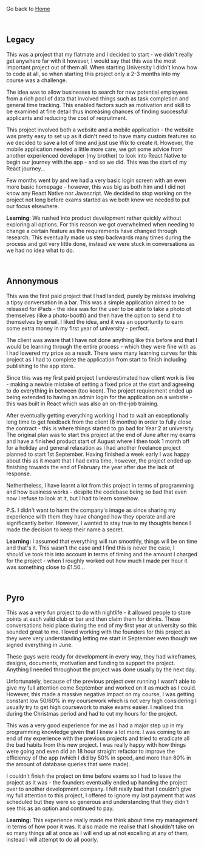 Go back to [Home](index.md)

<br>

## Legacy
This was a project that my flatmate and I decided to start - we didn't really get anywhere far with it however, I would say that this was the most important project out of them all. When starting University I didn't know how to code at all, so when starting this project only a 2-3 months into my course was a challenge.

The idea was to allow businesses to search for new potential employees from a rich pool of data that involved things such as task completion and general time tracking. This enabled factors such as motivation and skill to be examined at fine detail thus increasing chances of finding successful applicants and reducing the cost of reqruitment.

This project involved both a website and a mobile application - the website was pretty easy to set up as it didn't need to have many custom features so we decided to save a lot of time and just use Wix to create it. However, the mobile application needed a little more care, we got some advice from another experienced developer (my brother) to look into React Native to begin our journey with the app - and so we did. This was the start of my React journey...

Few months went by and we had a very basic login screen with an even more basic homepage - however, this was big as both him and I did not know any React Native nor Javascript. We decided to stop working on the project not long before exams started as we both knew we needed to put our focus elsewhere.

**Learning**: We rushed into product development rather quickly without exploring all options. For this reason we got overwhelmed when needing to change a certain feature as the requirements have changed through research. This eventually made us step backwards many times during the process and got very little done, instead we were stuck in conversations as we had no idea what to do.

<br>

## Annonymous
This was the first paid project that I had landed, purely by mistake involving a tipsy conversation in a bar. This was a simple application aimed to be released for iPads - the idea was for the user to be able to take a photo of themselves (like a photo-booth) and then have the option to send it to themselves by email. I liked the idea, and it was an opportunity to earn some extra money in my first year of university - perfect.

The client was aware that I have not done anything like this before and that I would be learning through the entire process - which they were fine with as I had lowered my price as a result. There were many learning curves for this project as I had to complete the application from start to finish including publishing to the app store.

Since this was my first paid project I underestimated how client work is like - making a newbie mistake of setting a fixed price at the start and agreeing to do everything in between (too keen). The project requirement ended up being extended to having an admin login for the application on a website - this was built in React which was also an on-the-job training. 

After eventually getting everything working I had to wait an exceptionally long time to get feedback from the client (6 months) in order to fully close the contract - this is where things started to go bad for Year 2 at university. The original plan was to start this project at the end of June after my exams and have a finished product start of August where I then took 1 month off for a holiday and general relaxation as I had another freelance project planned to start 1st September. Having finished a week early I was happy about this as it meant that I had extra time, however, the project ended up finishing towards the end of February the year after due the lack of response.

Nethertheless, I have learnt a lot from this project in terms of programming and how business works - despite the codebase being so bad that even now I refuse to look at it, but I had to learn somehow.

P.S. I didn't want to harm the company's image as since sharing my experience with them they have changed how they operate and are significantly better. However, I wanted to stay true to my thoughts hence I made the decision to keep their name a secret.

**Learning:** I assumed that everything will run smoothly, things will be on time and that's it. This wasn't the case and I find this is never the case, I should've took this into account in terms of timing and the amount I charged for the project - when I roughly worked out how much I made per hour it was something close to £1.50...

<br>

## Pyro
This was a very fun project to do with nightlife - it allowed people to store points at each valid club or bar and then claim them for drinks. These conversations held place during the end of my first year at university so this sounded great to me. I loved working with the founders for this project as they were very understanding letting me start in September even though we signed everything in June.

These guys were ready for development in every way, they had wireframes, designs, documents, motivation and funding to support the project. Anything I needed throughout the project was done usually by the next day.

Unfortunately, because of the previous project over running I wasn't able to give my full attention come September and worked on it as much as I could. However, this made a massive negative impact on my course, I was getting constant low 50/60% in my coursework which is not very high considering I usually try to get high coursework to make exams easier. I realised this during the Christmas period and had to cut my hours for the project.

This was a very good experience for me as I had a major step up in my programming knowledge given that I knew a lot more. I was coming to an end of my experience with the previous projects and tried to eradicate all the bad habits from this new project. I was really happy with how things were going and even did an 18 hour straight refactor to improve the efficiency of the app (which I did by 50% in speed, and more than 80% in the amount of database queries that were made).

I couldn't finish the project on time before exams so I had to leave the project as it was - the founders eventually ended up handing the project over to another development company. I felt really bad that I couldn't give my full attention to this project, I offered to ignore my last payment that was scheduled but they were so generous and understanding that they didn't see this as an option and continued to pay.

**Learning:** This experience really made me think about time my management in terms of how poor it was. It also made me realise that I shouldn't take on so many things all at once as I will end up at not excelling at any of them, instead I will attempt to do all poorly.